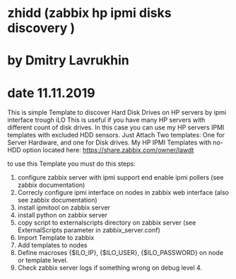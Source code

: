 # zhidd (zabbix hp ipmi disks discovery )
# by Dmitry Lavrukhin
# date 11.11.2019
This is simple Template to discover Hard Disk Drives on HP servers by ipmi interface trough iLO
This is useful if you have many HP servers with different count of disk drives. In this case you can use my HP servers IPMI templates with excluded HDD sensors. Just Attach Two templates: One for Server Hardware, and one for Disk drives.
My HP IPMI Templates with no-HDD option located here: 
https://share.zabbix.com/owner/lawdt

to use this Template you must do this steps:
1. configure zabbix server with ipmi support end enable ipmi pollers (see zabbix documentation)
2. Correcly configure ipmi interface on nodes in zabbix web interface (also see zabbix documentation)
3. install ipmitool on zabbix server
4. install python on zabbix server
5. copy script to externalscripts directory on zabbix server (see ExternalScripts parameter in zabbix_server.conf)
6. Import Template to zabbix
7. Add templates to nodes
8. Define macroses {$ILO_IP}, {$ILO_USER}, {$ILO_PASSWORD} on node or template level.
9. Check zabbix server logs if something wrong on debug level 4.
